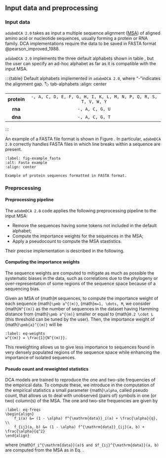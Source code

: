 ## Input data and preprocessing

### Input data
`adabmDCA 2.0` takes as input a multiple sequence alignment ([MSA](https://en.wikipedia.org/wiki/Multiple_sequence_alignment)) of aligned amino acid or nucleotide sequences, usually forming a protein or RNA family. DCA implementations require the data to be saved in FASTA format @pearson_improved_1988. 

`adabmDCA 2.0` implements the three default alphabets shown in table [](tab-alphabets), but the user can specify an ad-hoc alphabet as far as it is compatible with the input MSA.

:::{table} Default alphabets implemented in `adabmDCA 2.0`, where “-”indicates the alignment gap.
:label: tab-alphabets
:align: center

|  |  |
|:--:|:--:|
| **protein** | `-, A, C, D, E, F, G, H, I, K, L, M, N, P, Q, R, S, T, V, W, Y` |
| **rna** | `-, A, C, G, U` |
| **dna** | `-, A, C, G, T` |

:::

An example of a FASTA file format is shown in Figure [](fig-example_fasta). In particular, `adabmDCA 2.0` correctly handles FASTA files in which line breaks within a sequence are present.

```{figure} https://github.dev/spqb/adabmDCApy/doc/example_fasta_2.png
:label: fig-example_fasta
:alt: Fasta example
:align: center

Example of protein sequences formatted in FASTA format.
```

### Preprocessing

#### Preprocessing pipeline
The `adabmDCA 2.0` code applies the following preprocessing pipeline to
the input MSA:

-   Remove the sequences having some tokens not included in the default
    alphabet;
-   Compute the importance weights for the sequences in the MSA;
-   Apply a pseudocount to compute the MSA stastistics.

Their precise implementation is described in the following.

#### Computing the importance weights
The sequence weights are computed to mitigate as much as possible the systematic biases in the data, such as correlations due to the phylogeny or over-representation of some regions of the sequence space because of a sequencing bias.

Given an MSA of {math}`M` sequences, to compute the importance weight of each sequence {math}`\pmb a^{(m)}`, {math}`m=1, \dots, M`, we consider {math}`N^{(m)}` as the number of sequences in the dataset having Hamming distance from {math}`\pmb a^{(m)}` smaller or equal to {math}`0.2 \cdot L` (this threshold can be tuned by the user). Then, the importance  weight of {math}`\pmb{a}^{(m)}` will be

```{math}
:label: eq-weights
w^{(m)} = \frac{1}{N^{(m)}}.
```

This reweighting allows us to give less importance to sequences found in very densely populated regions of the sequence space while enhancing the importance of isolated sequences.

#### Pseudo count and reweighted statistics
DCA models are trained to reproduce the one and two-site frequencies of the empirical data. To compute these, we introduce in the computation of the empirical statistics a small parameter {math}`\alpha`, called pseudo count, that allows us to deal with unobserved (pairs of) symbols in one (or two) column(s) of the MSA. The one and two-site frequencies are given by

```{math}
:label: eq-freqs
\begin{align}
    f_i(a) &= (1 - \alpha) f^{\mathrm{data}}_i(a) + \frac{\alpha}{q}, \\
    f_{ij}(a, b) &= (1 - \alpha) f^{\mathrm{data}}_{ij}(a, b) + \frac{\alpha}{q^2}
\end{align}
```

where {math}`f_i^{\mathrm{data}}(a)$ and $f_{ij}^{\mathrm{data}}(a, b)` are computed from the MSA as in Eq. [](#eq-freqs). 